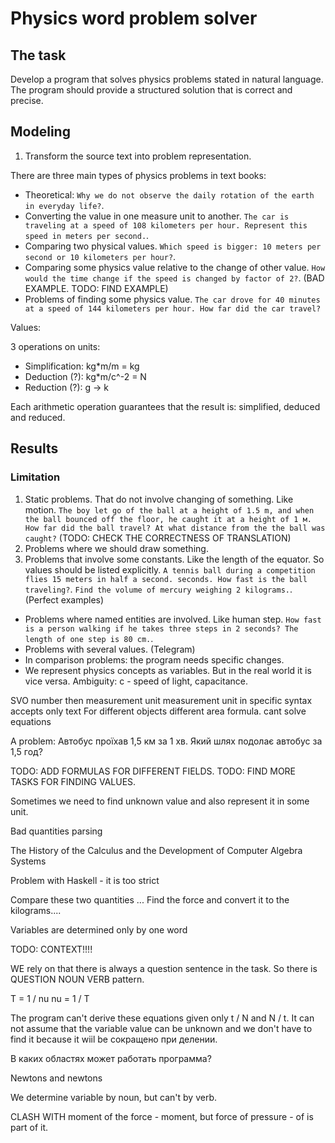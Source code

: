 # Physics word problem solver

## The task

Develop a program that solves physics problems stated in natural language.
The program should provide a structured solution that is correct and precise.

## Modeling

1. Transform the source text into problem representation.

There are three main types of physics problems in text books:

- Theoretical: `Why we do not observe the daily rotation of the earth in everyday life?`.
- Converting the value in one measure unit to another.
  `The car is traveling at a speed of 108 kilometers per hour. Represent this speed in meters per second.`.
- Comparing two physical values.
  `Which speed is bigger: 10 meters per second or 10 kilometers per hour?`.
- Comparing some physics value relative to the change of other value.
  `How would the time change if the speed is changed by factor of 2?`.
  (BAD EXAMPLE. TODO: FIND EXAMPLE)
- Problems of finding some physics value.
  `The car drove for 40 minutes at a speed of 144 kilometers per hour. How far did the car travel?`

Values:

3 operations on units:

- Simplification: kg*m/m = kg
- Deduction (?): kg*m/c^-2 = N
- Reduction (?): g -> k

Each arithmetic operation guarantees that the result is: simplified, deduced and reduced.

## Results

### Limitation

1. Static problems. That do not involve changing of something. Like motion.
   `The boy let go of the ball at a height of 1.5 m, and when the ball bounced
   off the floor, he caught it at a height of 1 м. How far did the ball travel?
   At what distance from the the ball was caught?`
   (TODO: CHECK THE CORRECTNESS OF TRANSLATION)
2. Problems where we should draw something.
3. Problems that involve some constants. Like the length of the equator. So values should be listed explicitly.
   `A tennis ball during a competition flies 15 meters in half a second. seconds. How fast is the ball traveling?`.
   `Find the volume of mercury weighing 2 kilograms.`.
   (Perfect examples)

- Problems where named entities are involved. Like human step.
  `How fast is a person walking if he takes three steps in 2 seconds? The length of one step is 80 cm.`.
- Problems with several values. (Telegram)
- In comparison problems: the program needs specific changes.
- We represent physics concepts as variables. But in the real world it is vice versa. Ambiguity: c - speed of light,
  capacitance.

SVO
number then measurement unit
measurement unit in specific syntax
accepts only text
For different objects different area formula.
cant solve equations

A problem:
Автобус проїхав 1,5 км за 1 хв. Який шлях подолає автобус за 1,5 год?

TODO: ADD FORMULAS FOR DIFFERENT FIELDS.
TODO: FIND MORE TASKS FOR FINDING VALUES.

Sometimes we need to find unknown value and also represent it in some unit.

Bad quantities parsing

The History of the Calculus and the Development of Computer Algebra Systems

Problem with Haskell - it is too strict

Compare these two quantities ...
Find the force and convert it to the kilograms....

Variables are determined only by one word

TODO: CONTEXT!!!!

WE rely on that there is always a question sentence in the task. So there is QUESTION NOUN VERB pattern.

T = 1 / nu
nu = 1 / T

The program can't derive these equations given only t / N and N / t.
It can not assume that the variable value can be unknown and we don't have to find it because it wiil be сокращено при
делении.

В каких областях может работать программа?

Newtons and newtons

We determine variable by noun, but can't by verb.

CLASH WITH moment of the force - moment, but force of pressure - of is part of it.